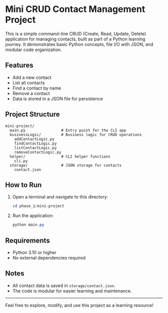 # Mini CRUD Contact Management Project

This is a simple command-line CRUD (Create, Read, Update, Delete) application for managing contacts, built as part of a Python learning journey. It demonstrates basic Python concepts, file I/O with JSON, and modular code organization.

## Features
- Add a new contact
- List all contacts
- Find a contact by name
- Remove a contact
- Data is stored in a JSON file for persistence

## Project Structure
```
mini-project/
  main.py                # Entry point for the CLI app
  businessLogic/         # Business logic for CRUD operations
    addContactLogic.py
    findContactLogic.py
    listContactLogic.py
    removeContactLogic.py
  helper/                # CLI helper functions
    cli.py
  storage/               # JSON storage for contacts
    contact.json
```

## How to Run

1. Open a terminal and navigate to this directory:
   ```powershell
   cd phase_1/mini-project
   ```
2. Run the application:
   ```powershell
   python main.py
   ```

## Requirements
- Python 3.10 or higher
- No external dependencies required

## Notes
- All contact data is saved in `storage/contact.json`.
- The code is modular for easier learning and maintenance.

---
Feel free to explore, modify, and use this project as a learning resource!
